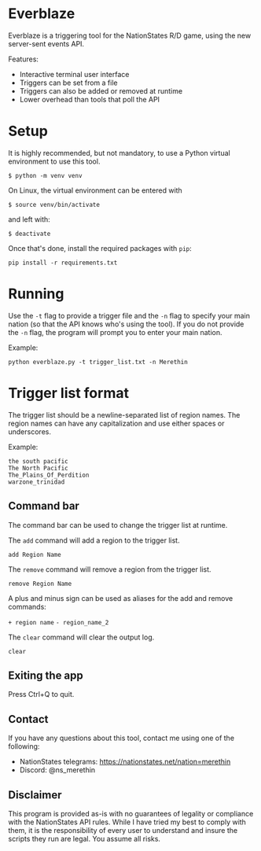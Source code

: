# Everblaze

Everblaze is a triggering tool for the NationStates R/D game, using the new server-sent events API.

Features:
- Interactive terminal user interface
- Triggers can be set from a file
- Triggers can also be added or removed at runtime
- Lower overhead than tools that poll the API

# Setup

It is highly recommended, but not mandatory, to use a Python virtual environment to use this tool.

```
$ python -m venv venv
```

On Linux, the virtual environment can be entered with
```
$ source venv/bin/activate
```
and left with:
```
$ deactivate
```

Once that's done, install the required packages with `pip`:
```
pip install -r requirements.txt
```

# Running

Use the `-t` flag to provide a trigger file and the `-n` flag to specify your main nation (so that the API knows who's using the tool).
If you do not provide the `-n` flag, the program will prompt you to enter your main nation.

Example:
```
python everblaze.py -t trigger_list.txt -n Merethin
```

# Trigger list format

The trigger list should be a newline-separated list of region names.
The region names can have any capitalization and use either spaces or underscores.

Example:
```
the south pacific
The North Pacific
The_Plains_Of_Perdition
warzone_trinidad
```

## Command bar

The command bar can be used to change the trigger list at runtime.

The `add` command will add a region to the trigger list.
```
add Region Name
```

The `remove` command will remove a region from the trigger list.
```
remove Region Name
```

A plus and minus sign can be used as aliases for the add and remove commands:

`+ region name`
`- region_name_2`

The `clear` command will clear the output log.
```
clear
```

## Exiting the app

Press Ctrl+Q to quit.

## Contact

If you have any questions about this tool, contact me using one of the following:
- NationStates telegrams: https://nationstates.net/nation=merethin
- Discord: @ns_merethin

## Disclaimer
This program is provided as-is with no guarantees of legality or compliance with the NationStates API rules. While I have tried my best to comply with them, it is the responsibility of every user to understand and insure the scripts they run are legal. You assume all risks.
